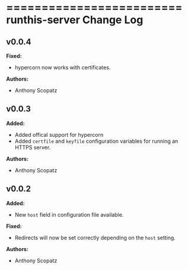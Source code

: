 =========================
runthis-server Change Log
=========================




<!-- current developments -->

## v0.0.4
**Fixed:**

* hypercorn now works with certificates.

**Authors:**

* Anthony Scopatz



## v0.0.3
**Added:**

* Added offical support for hypercorn
* Added `certfile` and `keyfile` configuration variables
  for running an HTTPS server.

**Authors:**

* Anthony Scopatz



## v0.0.2
**Added:**

* New `host` field in configuration file available.

**Fixed:**

* Redirects will now be set correctly depending on the `host`
  setting.

**Authors:**

* Anthony Scopatz


